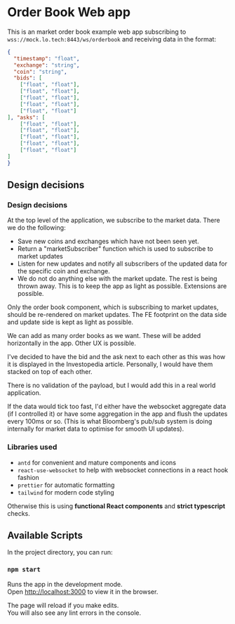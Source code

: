 # Order Book Web app

This is an market order book example web app subscribing to `wss://mock.lo.tech:8443/ws/orderbook` and receiving data in the format:
```json
{
  "timestamp": "float",
  "exchange": "string",
  "coin": "string",
  "bids": [
    ["float", "float"],
    ["float", "float"],
    ["float", "float"],
    ["float", "float"],
    ["float", "float"]
], "asks": [
    ["float", "float"],
    ["float", "float"],
    ["float", "float"],
    ["float", "float"],
    ["float", "float"]
]
}
```

## Design decisions

### Design decisions
At the top level of the application, we subscribe to the market data. There we do the following:
* Save new coins and exchanges which have not been seen yet.
* Return a "marketSubscriber" function which is used to subscribe to market updates
* Listen for new updates and notify all subscribers of the updated data for the specific coin and exchange.
* We do not do anything else with the market update. The rest is being thrown away. This is to keep the app as light as possible. Extensions are possible.

Only the order book component, which is subscribing to market updates, should be re-rendered on market updates. The FE footprint on the data side and update side is kept as light as possible.

We can add as many order books as we want. These will be added horizontally in the app. Other UX is possible.

I've decided to have the bid and the ask next to each other as this was how it is displayed in the Investopedia article. Personally, I would have them stacked on top of each other.

There is no validation of the payload, but I would add this in a real world application.

If the data would tick too fast, I'd either have the websocket aggregate data (if I controlled it) or have some aggregation in the app and flush the updates every 100ms or so. (This is what Bloomberg's pub/sub system is doing internally for market data to optimise for smooth UI updates).

### Libraries used
* `antd` for convenient and mature components and icons
* `react-use-websocket` to help with websocket connections in a react hook fashion
* `prettier` for automatic formatting
* `tailwind` for modern code styling

Otherwise this is using **functional React components** and **strict typescript** checks.

## Available Scripts

In the project directory, you can run:

### `npm start`

Runs the app in the development mode.\
Open [http://localhost:3000](http://localhost:3000) to view it in the browser.

The page will reload if you make edits.\
You will also see any lint errors in the console.
